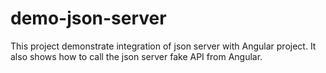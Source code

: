 # demo-json-server
This project demonstrate integration of json server with Angular project. It also shows how to call the json server fake API from Angular.
